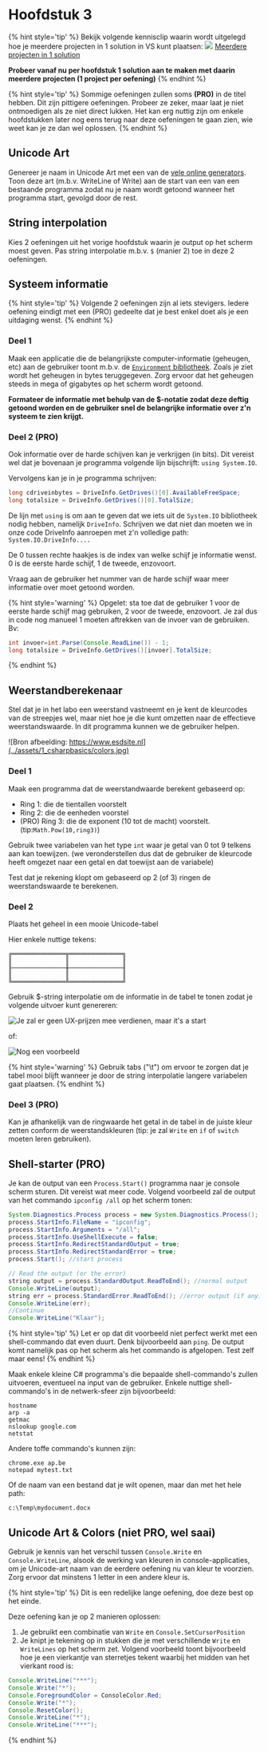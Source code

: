# Hoofdstuk 3

{% hint style='tip' %}
Bekijk volgende kennisclip waarin wordt uitgelegd hoe je meerdere projecten in 1 solution in VS kunt plaatsen:
![](../assets/infoclip.png)
[Meerdere projecten in 1 solution](https://ap.cloud.panopto.eu/Panopto/Pages/Viewer.aspx?id=a7eb4973-e87e-49a4-862e-ac47009783d6)

**Probeer vanaf nu per hoofdstuk 1 solution aan te maken met daarin meerdere projecten (1 project per oefening)**
{% endhint %}


{% hint style='tip' %}
Sommige oefeningen zullen soms **(PRO)** in de titel hebben. Dit zijn pittigere oefeningen. Probeer ze zeker, maar laat je niet ontmoedigen als ze niet direct lukken. Het kan erg nuttig zijn om enkele hoofdstukken later nog eens terug naar deze oefeningen te gaan zien, wie weet kan je ze dan wel oplossen.
{% endhint %}



## Unicode Art

Genereer je naam in Unicode Art met een van de [vele online generators](https://www.google.com/search?q=unicode+art+generator&oq=unicode+art&aqs=chrome.0.0j69i57j0l2j0i22i30l3.3647j0j1&sourceid=chrome&ie=UTF-8). Toon deze art (m.b.v. WriteLine of Write) aan de start van een van een bestaande programma zodat nu je naam wordt getoond wanneer het programma start, gevolgd door de rest.

## String interpolation

Kies 2 oefeningen uit het vorige hoofdstuk waarin je output op het scherm moest geven. Pas string interpolatie m.b.v. ``$`` (manier 2) toe in deze 2 oefeningen.


## Systeem informatie

{% hint style='tip' %}
Volgende 2 oefeningen zijn al iets stevigers. Iedere oefening eindigt met een (PRO) gedeelte dat je best enkel doet als je een uitdaging wenst.
{% endhint %}

### Deel 1

Maak een applicatie die de belangrijkste computer-informatie (geheugen, etc) aan de gebruiker toont m.b.v. de [``Environment`` bibliotheek](https://docs.microsoft.com/en-us/dotnet/api/system.environment?view=netcore-3.1#properties).
Zoals je ziet wordt het geheugen in bytes teruggegeven. Zorg ervoor dat het geheugen steeds in mega of gigabytes op het scherm wordt getoond.

**Formateer de informatie met behulp van de $-notatie  zodat deze  deftig getoond worden en de gebruiker snel de belangrijke informatie over z'n systeem te zien krijgt.**

### Deel 2 (PRO)

Ook informatie over de harde schijven kan je verkrijgen (in bits). 
Dit vereist wel dat je bovenaan je programma volgende lijn bijschrijft: ``using System.IO``. 

Vervolgens kan je in je programma schrijven:

```java
long cdriveinbytes = DriveInfo.GetDrives()[0].AvailableFreeSpace;  
long totalsize = DriveInfo.GetDrives()[0].TotalSize;  
```

De lijn met ``using`` is om aan te geven dat we iets uit de ``System.IO`` bibliotheek nodig hebben, namelijk ``DriveInfo``.
Schrijven we dat niet dan moeten we in onze code DriveInfo aanroepen met z'n volledige path: ``System.IO.DriveInfo....``

De 0 tussen rechte haakjes is de index van welke schijf je informatie wenst. 0 is de eerste harde schijf, 1 de tweede, enzovoort. 

Vraag aan de gebruiker het nummer van de harde schijf waar meer informatie over moet getoond worden. 

{% hint style='warning' %}
Opgelet: sta toe dat de gebruiker 1 voor de eerste harde schijf mag gebruiken, 2 voor de tweede, enzovoort. Je zal dus in code nog manueel 1 moeten aftrekken van de invoer van de gebruiken.
Bv:

```java
int invoer=int.Parse(Console.ReadLine()) - 1; 
long totalsize = DriveInfo.GetDrives()[invoer].TotalSize;  
```
{% endhint %}

## Weerstandberekenaar

Stel dat je in het labo een weerstand vastneemt en je kent de kleurcodes van de streepjes wel, maar niet hoe je die kunt omzetten naar de effectieve weerstandswaarde. In dit programma kunnen we de gebruiker helpen.

![Bron afbeelding: https://www.esdsite.nl](../assets/1_csharpbasics/colors.jpg)

### Deel 1

Maak een programma dat de weerstandwaarde berekent gebaseerd op:

* Ring 1: die de tientallen voorstelt
* Ring 2: die de eenheden voorstel
* (PRO) Ring 3: die de exponent (10 tot de macht) voorstelt. (tip:``Math.Pow(10,ring3)``)

Gebruik twee variabelen van het type ``int`` waar je getal van 0 tot 9 telkens aan kan toewijzen. (we veronderstellen dus dat de gebruiker de kleurcode heeft omgezet naar een getal en dat toewijst aan de variabele)

Test dat je rekening klopt om gebaseerd op 2 (of 3) ringen de weerstandswaarde te berekenen. 

### Deel 2

Plaats het geheel in een mooie Unicode-tabel

Hier enkele nuttige tekens:

```
╔═══════════════╦═══════════════╗
║               ║               ║
╟───────────────╫───────────────╢
║               ║               ║
╚═══════════════╩═══════════════╝
```

Gebruik $-string interpolatie om de informatie in de tabel te tonen zodat je volgende uitvoer kunt genereren:

![Je zal er geen UX-prijzen mee verdienen, maar it's a start](../assets/1_csharpbasics/tabel.png)

of:

![Nog een voorbeeld](../assets/1_csharpbasics/tabel2.png)

{% hint style='warning' %}
Gebruik tabs ("\t") om ervoor te zorgen dat je tabel mooi blijft wanneer je door de string interpolatie langere variabelen gaat plaatsen.
{% endhint %}

### Deel 3 (PRO)

Kan je afhankelijk van de ringwaarde het getal in de tabel in de juiste kleur zetten conform de weerstandskleuren (tip: je zal ``Write`` en ``if`` of ``switch`` moeten leren gebruiken).


## Shell-starter (PRO)

Je kan de output van een ``Process.Start()`` programma naar je console scherm sturen. Dit vereist wat meer code. Volgend voorbeeld zal de output van het commando ``ipconfig /all`` op het scherm tonen:

```java
System.Diagnostics.Process process = new System.Diagnostics.Process();
process.StartInfo.FileName = "ipconfig";
process.StartInfo.Arguments = "/all"; 
process.StartInfo.UseShellExecute = false;
process.StartInfo.RedirectStandardOutput = true;
process.StartInfo.RedirectStandardError = true;
process.Start(); //start process

// Read the output (or the error)
string output = process.StandardOutput.ReadToEnd(); //normal output
Console.WriteLine(output);
string err = process.StandardError.ReadToEnd(); //error output (if any)
Console.WriteLine(err);
//Continue
Console.WriteLine("Klaar");
```

{% hint style='tip' %}
Let er op dat dit voorbeeld niet perfect werkt met een shell-commando dat even duurt. Denk bijvoorbeeld aan ``ping``. De output komt namelijk pas op het scherm als het commando is afgelopen. Test zelf maar eens!
{% endhint %}

Maak enkele kleine C# programma's die bepaalde shell-commando's zullen uitvoeren, eventueel na input van de gebruiker.
Enkele nuttige shell-commando's in de netwerk-sfeer zijn bijvoorbeeld:


```text
hostname
arp -a
getmac
nslookup google.com
netstat
```

Andere toffe commando's kunnen zijn:


```text
chrome.exe ap.be
notepad mytest.txt
```

Of de naam van een bestand dat je wilt openen, maar dan met het hele path:


```text
c:\Temp\mydocument.docx
```

## Unicode Art & Colors (niet PRO, wel saai)


Gebruik je kennis van het verschil tussen `Console.Write`  en `Console.WriteLine`, alsook de werking van kleuren in console-applicaties, om je Unicode-art naam van de eerdere oefening nu van kleur te voorzien. Zorg ervoor dat minstens 1 letter in een andere kleur is.

{% hint style='tip' %}
Dit is een redelijke lange oefening, doe deze best op het einde.

Deze oefening kan je op 2 manieren oplossen:
1. Je gebruikt een combinatie van ``Write`` en ``Console.SetCursorPosition``
2. Je knipt je tekening op in stukken die je met verschillende ``Write`` en ``WriteLines`` op het scherm zet. Volgend voorbeeld toont bijvoorbeeld hoe je een vierkantje van sterretjes tekent waarbij het midden van het vierkant rood is:

```java
Console.WriteLine("***");
Console.Write("*");
Console.ForegroundColor = ConsoleColor.Red;
Console.Write("*");
Console.ResetColor();
Console.WriteLine("*");
Console.WriteLine("***");
```
{% endhint %}
